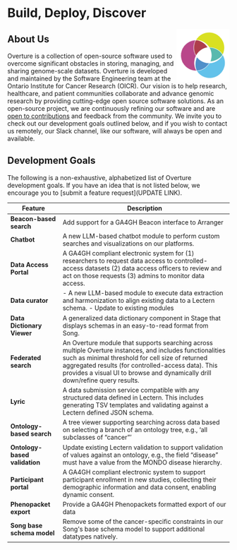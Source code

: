# Build, Deploy, Discover

<div>
<img align=right width="120vw" src="Overture-logo.png" alt="arranger-logo"/>
</div>

## About Us

Overture is a collection of open-source software used to overcome significant
obstacles in storing, managing, and sharing genome-scale datasets. Overture is
developed and maintained by the Software Engineering team at the Ontario
Institute for Cancer Research (OICR). Our vision is to help research,
healthcare, and patient communities collaborate and advance genomic research by
providing cutting-edge open source software solutions. As an open-source project, we are continuously refining our software and are
[open to contributions](LINKTOCONTRIBUTIONs) and feedback from the community. We invite you to check
out our development goals outlined below, and if you wish to contact us
remotely, our Slack channel, like our software, will always be open and
available.

## Development Goals

The following is a non-exhaustive, alphabetized list of Overture development
goals. If you have an idea that is not listed below, we encourage you to [submit
a feature request](UPDATE LINK).

| Feature                       | Description                                                                                                                                                                                                                                                                                           |
| ----------------------------- | ----------------------------------------------------------------------------------------------------------------------------------------------------------------------------------------------------------------------------------------------------------------------------------------------------- |
| **Beacon-based search**       | Add support for a GA4GH Beacon interface to Arranger                                                                                                                                                                                                                                                  |
| **Chatbot**                   | A new LLM-based chatbot module to perform custom searches and visualizations on our platforms.                                                                                                                                                                                                        |
| **Data Access Portal**        | A GA4GH compliant electronic system for (1) researchers to request data access to controlled-access datasets (2) data access officers to review and act on those requests (3) admins to monitor data access.                                                                                          |
| **Data curator**              | - A new LLM-based module to execute data extraction and harmonization to align existing data to a Lectern schema. - Update to existing modules                                                                                                                                                        |
| **Data Dictionary Viewer**    | A generalized data dictionary component in Stage that displays schemas in an easy-to-read format from Song.                                                                                                                                                                                           |
| **Federated search**          | An Overture module that supports searching across multiple Overture instances, and includes functionalities such as minimal threshold for cell size of returned aggregated results (for controlled-access data). This provides a visual UI to browse and dynamically drill down/refine query results. |
| **Lyric**                     | A data submission service compatible with any structured data defined in Lectern. This includes generating TSV templates and validating against a Lectern defined JSON schema.                                                                                                                        |
| **Ontology-based search**     | A tree viewer supporting searching across data based on selecting a branch of an ontology tree, e.g., ‘all subclasses of “cancer”’                                                                                                                                                                    |
| **Ontology-based validation** | Update existing Lectern validation to support validation of values against an ontology, e.g., the field “disease” must have a value from the MONDO disease hierarchy.                                                                                                                                 |
| **Participant portal**        | A GA4GH compliant electronic system to support participant enrollment in new studies, collecting their demographic information and data consent, enabling dynamic consent.                                                                                                                            |
| **Phenopacket export**        | Provide a GA4GH Phenopackets formatted export of our data                                                                                                                                                                                                                                             |
| **Song base schema model**    | Remove some of the cancer-specific constraints in our Song's base schema model to support additional datatypes natively.                                                                                                                                                                              |
